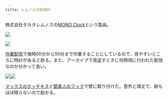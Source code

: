 ```yaml
---
title: レムノスの掛時計
---
```

株式会社タカタレムノスの[MONO Clock](https://www.amazon.co.jp/dp/B004UIT8BK)という製品。

![](https://lh3.googleusercontent.com/VyZPJ9qRrw3I1vy_1cgFsoHgmOjW8e6VzfDmHh7ZMlDiBP7vxp8YWit931PZvxVK8ZfQt1PWxyeCn1nIng3amOhwuqdVakfihoc2CyX9uxOsrMKdldUmDCyYqUF8Gfsc8L7EdcFl2mJbdxVgFA)

![](https://lh5.googleusercontent.com/-C-onGtf-N3TAeaZ0flWguoW385RR_pVEVEG3L4JQMwNT9Tvi5Yl8iy_8gXD3GloxYhIOeUZyYX5M80uSbmuZJtY-WYy41KspotghMAp9xWQssTG7fPxUJA5uTGWcRM-IIblAmL9a0k8t3FNHA)

[作業配信](https://www.youtube.com/channel/UC5s-KpSDGzxWPWNv94PnJHw)で毎時00分から50分まで作業することにしているので、見やすいところに時計があると捗る。また、アーカイブで見返すときに何時頃に行われた配信なのか分かって良い。

![](https://lh4.googleusercontent.com/BJTMjvV6NKuQqEx86qfD_wcmokv2wlP6evSEvYj6DtlqrDNjIbPs1pBCK-GGlbmvKpQygUZb3ANpyZVHPO4Cv5HyIkSEbQjvCPBl-clMgEVl-GE5VDvcV76BeOAXyfJ_TW21ED7C3e9EUupMxQ)![](https://lh5.googleusercontent.com/Z3IY4Ut7JnTgb6VKlVSi_hMyV9aBS0R20utbpR74GHo8mTBM7dYpmhDepQwBXeFjy_q4MJMeDfy1BmU1vAQGz9x8FHmGPENab8d7rI-LRF3NYzUqTjkive6NEoKdqdh8T0CQz3jfgx5zgyveXA)

[マックスのホッチキス](https://www.amazon.co.jp/dp/B000O9WRWG)と[壁美人のフック](https://www.amazon.co.jp/dp/B00CU78TDG)で壁に取り付けた。意外と頑丈で、跡もほぼ残らないので助かる。
